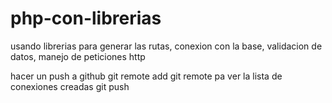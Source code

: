 # php-con-librerias
usando librerias para generar las rutas, conexion con la base, validacion de datos, manejo de peticiones http

hacer un push a github
git remote add <nombre de la conexion> <url del repo>
git remote pa ver la lista de conexiones creadas
git push <nombre de la conexion>  <nombre de la rama git ej: master>
